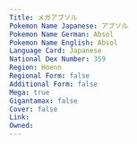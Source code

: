 ```yaml
---
﻿Title: メガアブソル
Pokemon Name Japanese: アブソル
Pokemon Name German: Absol
Pokemon Name English: Absol
Language Card: Japanese
National Dex Number: 359
Region: Hoenn
Regional Form: false
Additional Form: false
Mega: true
Gigantamax: false
Cover: false
Link: 
Owned: 
---
```

